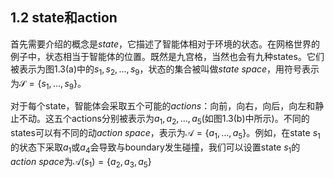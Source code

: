 ## 1.2 state和action

首先需要介绍的概念是*state*，它描述了智能体相对于环境的状态。在网格世界的例子中，状态相当于智能体的位置。既然是九宫格，当然也会有九种states。它们被表示为图1.3(a)中的$s_1,s_2,...,s_9$，状态的集合被叫做*state space*，用符号表示为$\mathcal{S}=\{s_{1},\ldots,s_{9}\}。$

对于每个state，智能体会采取五个可能的*actions*：向前，向右，向后，向左和静止不动。这五个actions分别被表示为$a_1,a_2,...,a_5$(如图1.3(b)中所示)。不同的states可以有不同的动*action space*，表示为$\mathcal{A}=\{a_{1},\ldots,a_{5}\}$。例如，在state $s_1$的状态下采取$a_1$或$a_4$会导致与boundary发生碰撞，我们可以设置state $s_1$的*action space*为$\mathcal{A}(s_1)=\{a_{2},a_3,a_{5}\}$ 